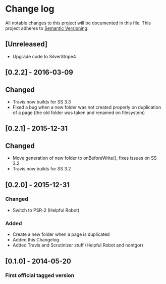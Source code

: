 # Change log
All notable changes to this project will be documented in this file.
This project adheres to [Semantic Versioning](http://semver.org/).

## [Unreleased]
 - Upgrade code to SilverStripe4

## [0.2.2] - 2016-03-09
## Changed
 - Travis now builds for SS 3.3
 - Fixed a bug when a new folder was not created properly on duplication of a page (the old folder was taken and renamed on filesystem)

## [0.2.1] - 2015-12-31
## Changed
 - Move generation of new folder to onBeforeWrite(), fixes issues on SS 3.2
 - Travis now builds for SS 3.2

## [0.2.0] - 2015-12-31
### Changed
 - Switch to PSR-2 (Helpful Robot)

### Added
 - Create a new folder when a page is duplicated
 - Added this Changelog
 - Added Travis and Scrutinizer stuff (Helpful Robot and nontgor)


## [0.1.0] - 2014-05-20
### First official tagged version
